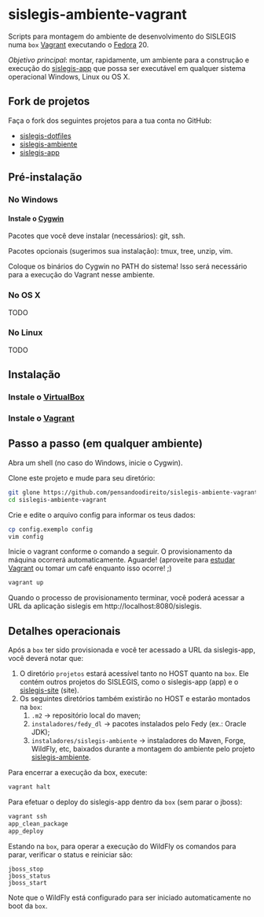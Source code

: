 # sislegis-ambiente-vagrant

Scripts para montagem do ambiente de desenvolvimento do SISLEGIS numa `box` [Vagrant] executando o [Fedora] 20.

*Objetivo principal*: montar, rapidamente, um ambiente para a construção e execução do [sislegis-app] que possa ser executável em qualquer sistema operacional Windows, Linux ou OS X.

## Fork de projetos

Faça o fork dos seguintes projetos para a tua conta no GitHub:
* [sislegis-dotfiles]
* [sislegis-ambiente]
* [sislegis-app]

## Pré-instalação

### No Windows
#### Instale o [Cygwin]
Pacotes que você deve instalar (necessários): git, ssh.

Pacotes opcionais (sugerimos sua instalação): tmux, tree, unzip, vim.

Coloque os binários do Cygwin no PATH do sistema! Isso será necessário para a execução do Vagrant nesse ambiente.

### No OS X
TODO

### No Linux
TODO

## Instalação

### Instale o [VirtualBox]
### Instale o [Vagrant]

## Passo a passo (em qualquer ambiente)

Abra um shell (no caso do Windows, inicie o Cygwin).

Clone este projeto e mude para seu diretório:
```bash
git glone https://github.com/pensandoodireito/sislegis-ambiente-vagrant
cd sislegis-ambiente-vagrant
```

Crie e edite o arquivo config para informar os teus dados:
```bash
cp config.exemplo config
vim config
```

Inicie o vagrant conforme o comando a seguir. O provisionamento da máquina ocorrerá automaticamente. Aguarde! (aproveite para [estudar Vagrant](http://paulojeronimo.github.io/tutorial-vagrant) ou tomar um café enquanto isso ocorre! ;)

```bash
vagrant up
```

Quando o processo de provisionamento terminar, você poderá acessar a URL da aplicação sislegis em http://localhost:8080/sislegis.

## Detalhes operacionais

Após a `box` ter sido provisionada e você ter acessado a URL da sislegis-app, você deverá notar que:
1. O diretório `projetos` estará acessível tanto no HOST quanto na `box`. Ele contém outros projetos do SISLEGIS, como o sislegis-app (app) e o [sislegis-site] (site).
2. Os seguintes diretórios também existirão no HOST e estarão montados na `box`:
    1. `.m2` -> repositório local do maven;
    2. `instaladores/fedy_dl` -> pacotes instalados pelo Fedy (ex.: Oracle JDK);
    3. `instaladores/sislegis-ambiente` -> instaladores do Maven, Forge, WildFly, etc, baixados durante a montagem do ambiente pelo projeto [sislegis-ambiente].

Para encerrar a execução da box, execute:

```bash
vagrant halt
```

Para efetuar o deploy do sislegis-app dentro da `box` (sem parar o jboss):
```bash
vagrant ssh
app_clean_package
app_deploy
```

Estando na `box`, para operar a execução do WildFly os comandos para parar, verificar o status e reiniciar são:
```
jboss_stop
jboss_status
jboss_start
```

Note que o WildFly está configurado para ser iniciado automaticamente no boot da `box`.

[VirtualBox]:http://virtualbox.org
[Vagrant]:https://www.vagrantup.com/
[sislegis-ambiente]:http://github.com/pensandoodireito/sislegis-ambiente
[sislegis-dotfiles]:http://github.com/pensandoodireito/sislegis-dotfiles
[sislegis-site]:http://github.com/pensandoodireito/sislegis-site
[Fedora]:http://fedoraproject.org
[sislegis-app]:http://github.com/pensandoodireito/sislegis-app
[Cygwin]:http://www.cygwin.com
